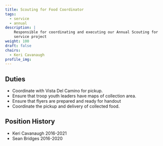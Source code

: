 ```yaml
---
title: Scouting for Food Coordinator
tags:
  - service
  - annual
description: |
    Responsible for coordinating and executing our Annual Scouting for Food
    service project
weight: 100
draft: false
chairs:
  - Keri Cavanaugh
profile_img:
---
```


## Duties

- Coordinate with Vista Del Camino for pickup.
- Ensure that troop youth leaders have maps of collection area.
- Ensure that flyers are prepared and ready for handout
- Coordinate the pickup and delivery of collected food.

## Position History

- Keri Cavanaugh 2016-2021
- Sean Bridges 2016-2020
